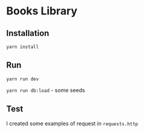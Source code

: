 # Books Library

## Installation
`yarn install`

## Run
`yarn run dev`

`yarn run db:load` - some seeds

## Test
I created some examples of request in `requests.http`
